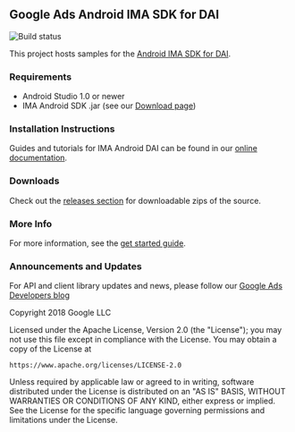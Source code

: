 ## Google Ads Android IMA SDK for DAI

![Build status](//github.com/googleads/googleads-ima-android-dai/workflows/Build%20Status/badge.svg?branch=main)

This project hosts samples for the
[Android IMA SDK for DAI](//developers.google.com/interactive-media-ads/docs/sdks/android/dai).

### Requirements

*   Android Studio 1.0 or newer
*   IMA Android SDK .jar (see our
    [Download page](//developers.google.com/interactive-media-ads/docs/sdks/android/dai/download))

### Installation Instructions

Guides and tutorials for IMA Android DAI can be found in our
[online documentation](//developers.google.com/interactive-media-ads/docs/sdks/android/dai).

### Downloads

Check out the
[releases section](//github.com/googleads/googleads-ima-android-dai/releases)
for downloadable zips of the source.

### More Info

For more information, see the
[get started guide](//developers.google.com/interactive-media-ads/docs/sdks/android/dai).

### Announcements and Updates

For API and client library updates and news, please follow our
[Google Ads Developers blog](//ads-developers.googleblog.com)

Copyright 2018 Google LLC

Licensed under the Apache License, Version 2.0 (the "License");
you may not use this file except in compliance with the License.
You may obtain a copy of the License at

    https://www.apache.org/licenses/LICENSE-2.0

Unless required by applicable law or agreed to in writing, software
distributed under the License is distributed on an "AS IS" BASIS,
WITHOUT WARRANTIES OR CONDITIONS OF ANY KIND, either express or implied.
See the License for the specific language governing permissions and
limitations under the License.
